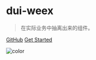 # **dui-weex**

> 在实际业务中抽离出来的组件。

[GitHub](https://github.com/duxiangguo/dui-weex)
[Get Started](#dui-weex)


![color](#f8f8f8)
